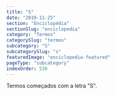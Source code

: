 ```yaml
---
title: "S"
date: "2019-11-25"
section: "Enciclopédia"
sectionSlug: "enciclopedia"
category: "Termos"
categorySlug: "termos"
subcategory: "S"
subcategorySlug: "s"
featuredImage: "enciclopedia-featured"
pageType: "subcategory"
indexOrder: 530
---
```




Termos começados com a letra "S".